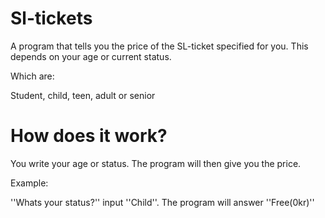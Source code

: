 # Sl-tickets

A program that tells you the price of the SL-ticket specified for you.
This depends on your age or current status.

Which are:

   Student, child, teen, adult or senior

# How does it work?
You write your age or status. The program will then give you the price.

Example:
 
   ''Whats your status?'' input ''Child''. The program will answer ''Free(0kr)''

